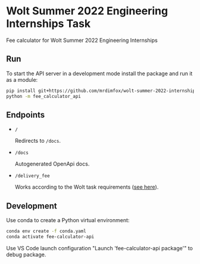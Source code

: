 # Wolt Summer 2022 Engineering Internships Task

Fee calculator for Wolt Summer 2022 Engineering Internships

## Run

To start the API server in a development mode install the package and run it as
a module:

```bash
pip install git+https://github.com/mrdimfox/wolt-summer-2022-internships.git
python -m fee_calculator_api
```

## Endpoints

- `/`

  Redirects to `/docs`.

- `/docs`

  Autogenerated OpenApi docs.

- `/delivery_fee`

  Works according to the Wolt task requirements ([see
  here](https://github.com/woltapp/engineering-summer-intern-2022#specification)).


## Development

Use conda to create a Python virtual environment:

```bash
conda env create -f conda.yaml
conda activate fee-calculator-api
```

Use VS Code launch configuration "Launch 'fee-calculator-api
package'" to debug package.
